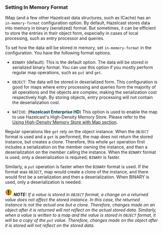 



### Setting In Memory Format

IMap (and a few other Hazelcast data structures, such as ICache) has an `in-memory-format` configuration option. By default, Hazelcast stores data into memory in binary (serialized) format. But sometimes, it can be efficient to store the entries in their object form, especially in cases of local processing, such as entry processor and queries.

To set how the data will be stored in memory, set `in-memory-format` in the configuration. You have the following format options.

- `BINARY` (default): This is the default option. The data will be stored in serialized binary format. You can use this option if you mostly perform regular map operations, such as `put` and `get`.

- `OBJECT`: The data will be stored in deserialized form. This configuration is good for maps where entry processing and queries form the majority of all operations and the objects are complex, making the serialization cost respectively high. By storing objects, entry processing will not contain the deserialization cost.
 
- `NATIVE`: (<font color="##153F75">**Hazelcast Enterprise HD**</font>) This option is used to enable the map to use Hazelcast's High-Density Memory Store. Please refer to the [Using High-Density Memory Store with Map section](#using-high-density-memory-store-with-map).

Regular operations like `get` rely on the object instance. When the `OBJECT` format is used and a `get` is performed, the map does not return the stored instance, but creates a clone. Therefore, this whole `get` operation first includes a serialization on the member owning the instance, and then a deserialization on the member calling the instance. When the `BINARY` format is used, only a deserialization is required; `BINARY` is faster.

Similarly, a `put` operation is faster when the `BINARY` format is used. If the format was `OBJECT`, map would create a clone of the instance, and there would first be a serialization and then a deserialization. When BINARY is used, only a deserialization is needed.


![image](images/NoteSmall.jpg) ***NOTE:*** *If a value is stored in `OBJECT` format, a change on a returned value does not affect the stored instance. In this case, the returned instance is not the actual one but a clone. Therefore, changes made on an object after it is returned will not reflect on the actual stored data. Similarly, when a value is written to a map and the value is stored in `OBJECT` format, it will be a copy of the `put` value. Therefore, changes made on the object after it is stored will not reflect on the stored data.*